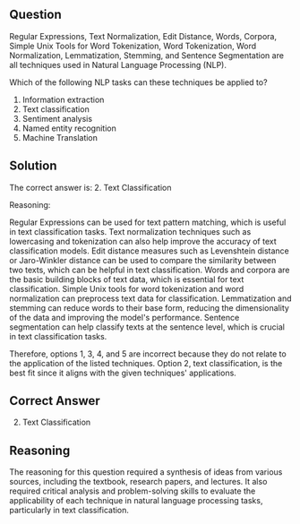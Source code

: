 ## Question

Regular Expressions, Text Normalization, Edit Distance, Words, Corpora, Simple Unix Tools for Word Tokenization, Word Tokenization, Word Normalization, Lemmatization, Stemming, and Sentence Segmentation are all techniques used in Natural Language Processing (NLP).

Which of the following NLP tasks can these techniques be applied to?

1. Information extraction
2. Text classification
3. Sentiment analysis
4. Named entity recognition
5. Machine Translation

## Solution

The correct answer is: 2. Text Classification

Reasoning:

Regular Expressions can be used for text pattern matching, which is useful in text classification tasks. Text normalization techniques such as lowercasing and tokenization can also help improve the accuracy of text classification models. Edit distance measures such as Levenshtein distance or Jaro-Winkler distance can be used to compare the similarity between two texts, which can be helpful in text classification. Words and corpora are the basic building blocks of text data, which is essential for text classification. Simple Unix tools for word tokenization and word normalization can preprocess text data for classification. Lemmatization and stemming can reduce words to their base form, reducing the dimensionality of the data and improving the model's performance. Sentence segmentation can help classify texts at the sentence level, which is crucial in text classification tasks.

Therefore, options 1, 3, 4, and 5 are incorrect because they do not relate to the application of the listed techniques. Option 2, text classification, is the best fit since it aligns with the given techniques' applications.

## Correct Answer

2. Text Classification

## Reasoning

The reasoning for this question required a synthesis of ideas from various sources, including the textbook, research papers, and lectures. It also required critical analysis and problem-solving skills to evaluate the applicability of each technique in natural language processing tasks, particularly in text classification.